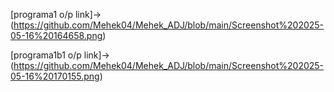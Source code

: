 [programa1 o/p link]->(https://github.com/Mehek04/Mehek_ADJ/blob/main/Screenshot%202025-05-16%20164658.png)

[programa1b1 o/p link]->(https://github.com/Mehek04/Mehek_ADJ/blob/main/Screenshot%202025-05-16%20170155.png)
